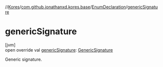 //[Kores](../../../index.md)/[com.github.jonathanxd.kores.base](../index.md)/[EnumDeclaration](index.md)/[genericSignature](generic-signature.md)

# genericSignature

[jvm]\
open override val [genericSignature](generic-signature.md): [GenericSignature](../../com.github.jonathanxd.kores.generic/-generic-signature/index.md)

Generic signature.
